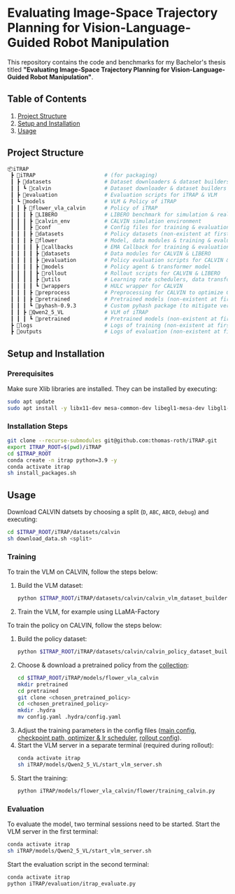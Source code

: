 # Evaluating Image-Space Trajectory Planning for Vision-Language-Guided Robot Manipulation

This repository contains the code and benchmarks for my Bachelor's thesis titled **"Evaluating Image-Space Trajectory Planning for Vision-Language-Guided Robot Manipulation"**.


## Table of Contents
1. [Project Structure](#project-structure)
2. [Setup and Installation](#setup-and-installation)
3. [Usage](#usage)


## Project Structure
```bash
📦iTRAP
 ┣ 📂iTRAP                      # (for packaging)
 ┃ ┣ 📂datasets                 # Dataset downloaders & dataset builders for VLM & Policy
 ┃ ┃ ┗ 📂calvin                 # Dataset downloader & dataset builders for CALVIN dataset
 ┃ ┣ 📂evaluation               # Evaluation scripts for iTRAP & VLM
 ┃ ┗ 📂models                   # VLM & Policy of iTRAP
 ┃ ┃ ┣ 📂flower_vla_calvin      # Policy of iTRAP
 ┃ ┃ ┃ ┣ 📂LIBERO               # LIBERO benchmark for simulation & real-world tests (not used)
 ┃ ┃ ┃ ┣ 📂calvin_env           # CALVIN simulation environment
 ┃ ┃ ┃ ┣ 📂conf                 # Config files for training & evaluation on CALVIN & LIBERO
 ┃ ┃ ┃ ┣ 📂datasets             # Policy datasets (non-existent at first)
 ┃ ┃ ┃ ┣ 📂flower               # Model, data modules & training & evaluation scripts
 ┃ ┃ ┃ ┃ ┣ 📂callbacks          # EMA Callback for training & evaluation
 ┃ ┃ ┃ ┃ ┣ 📂datasets           # Data modules for CALVIN & LIBERO
 ┃ ┃ ┃ ┃ ┣ 📂evaluation         # Policy evaluation scripts for CALVIN & LIBERO (not used)
 ┃ ┃ ┃ ┃ ┣ 📂models             # Policy agent & transformer model
 ┃ ┃ ┃ ┃ ┣ 📂rollout            # Rollout scripts for CALVIN & LIBERO
 ┃ ┃ ┃ ┃ ┣ 📂utils              # Learning rate schedulers, data transforms, model saving, etc.
 ┃ ┃ ┃ ┃ ┗ 📂wrappers           # HULC wrapper for CALVIN
 ┃ ┃ ┃ ┣ 📂preprocess           # Preprocessing for CALVIN to optimize GPU utilization for training
 ┃ ┃ ┃ ┣ 📂pretrained           # Pretrained models (non-existent at first)
 ┃ ┃ ┃ ┗ 📂pyhash-0.9.3         # Custom pyhash package (to mitigate version conflicts)
 ┃ ┃ ┣ 📂Qwen2_5_VL             # VLM of iTRAP
 ┃ ┃ ┃ ┗ 📂pretrained           # Pretrained models (non-existent at first)
 ┣ 📂logs                       # Logs of training (non-existent at first)
 ┣ 📂outputs                    # Logs of evaluation (non-existent at first)
```


## Setup and Installation

### Prerequisites
Make sure Xlib libraries are installed. They can be installed by executing:
```bash
sudo apt update
sudo apt install -y libx11-dev mesa-common-dev libegl1-mesa-dev libgl1-mesa-dev
```

### Installation Steps
```bash
git clone --recurse-submodules git@github.com:thomas-roth/iTRAP.git
export ITRAP_ROOT=$(pwd)/iTRAP
cd $ITRAP_ROOT
conda create -n itrap python=3.9 -y
conda activate itrap
sh install_packages.sh
```


## Usage
Download CALVIN datsets by choosing a split (`D`, `ABC`, `ABCD`, `debug`) and executing:
```bash
cd $ITRAP_ROOT/iTRAP/datasets/calvin
sh download_data.sh <split>
```

### Training
To train the VLM on CALVIN, follow the steps below:
1. Build the VLM dataset:
    ```bash
    python $ITRAP_ROOT/iTRAP/datasets/calvin/calvin_vlm_dataset_builder.py --dataset-path <calvin_dataset_path> --output-dir <vlm_dataset_output_dir>
    ```
2. Train the VLM, for example using LLaMA-Factory

To train the policy on CALVIN, follow the steps below:
1. Build the policy dataset:
    ```bash
    python $ITRAP_ROOT/iTRAP/datasets/calvin/calvin_policy_dataset_builder.py --dataset-path <calvin_dataset_path> --output-dir <policy_dataset_output_dir>
    ```
2. Choose & download a pretrained policy from the [collection](https://huggingface.co/collections/mbreuss/flower-vla-67d60e95bf2990699fcef81f):
    ```bash
    cd $ITRAP_ROOT/iTRAP/models/flower_vla_calvin
    mkdir pretrained
    cd pretrained
    git clone <chosen_pretrained_policy>
    cd <chosen_pretrained_policy>
    mkdir .hydra
    mv config.yaml .hydra/config.yaml
    ```
3. Adjust the training parameters in the config files ([main config](iTRAP/models/flower_vla_calvin/conf/config_calvin.yaml), [checkpoint path, optimizer & lr scheduler](iTRAP/models/flower_vla_calvin/conf/model/flower.yaml), [rollout config](iTRAP/models/flower_vla_calvin/conf/callbacks/rollout_lh/calvin.yaml)).
4. Start the VLM server in a separate terminal (required during rollout):
    ```bash
    conda activate itrap
    sh iTRAP/models/Qwen2_5_VL/start_vlm_server.sh
    ```
5. Start the training:
    ```bash
    python iTRAP/models/flower_vla_calvin/flower/training_calvin.py
    ```

### Evaluation
To evaluate the model, two terminal sessions need to be started. Start the VLM server in the first terminal:
```bash
conda activate itrap
sh iTRAP/models/Qwen2_5_VL/start_vlm_server.sh
```
Start the evaluation script in the second terminal:
```bash
conda activate itrap
python iTRAP/evaluation/itrap_evaluate.py
```
